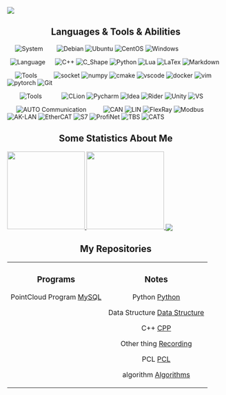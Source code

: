 
![](https://github-widgetbox.vercel.app/api/profile?username=gav1n-cheung&data=followers,repositories,stars,commits)

<h2 align="center">Languages & Tools & Abilities</h2>

&ensp;&ensp;&nbsp;![System](https://img.shields.io/badge/System-FFFFFF?style=for-the-badge&logoColor=black)
&ensp;&ensp;&ensp;&ensp;![Debian](https://img.shields.io/badge/Debian-A81D33?style=flat-square&logo=debian&logoColor=white)
![Ubuntu](https://img.shields.io/badge/Ubuntu-E95420?style=flat-square&logo=ubuntu&logoColor=white)
![CentOS](https://img.shields.io/badge/CentOS-262577?style=flat-square&logo=centos&logoColor=white)
![Windows](https://img.shields.io/badge/Windows-blue?style=flat-square&logo=windows&logoColor=white)

&ensp;![Language](https://img.shields.io/badge/Language-FFFFFF?style=for-the-badge&logoColor=black)
&ensp;&nbsp;&nbsp;&nbsp;![C++](https://img.shields.io/badge/C++-00599C?logo=c%2B%2B&style=flat-square&logoColor=white)
![C_Shape](https://img.shields.io/badge/CSharp-239120?style=flat-square&logo=csharp&logoColor=white)
![Python](https://img.shields.io/badge/Python-3776AB?style=flat-square&logo=python&logoColor=white)
![Lua](https://img.shields.io/badge/Lua-00008B?style=flat-square&logo=lua&logoColor=white)
![LaTex](https://img.shields.io/badge/LaTex-008080?style=flat-square&logo=latex&logoColor=white)
![Markdown](https://img.shields.io/badge/Markdown-02749C?style=flat-square&logo=markdown&logoColor=white)


&emsp;&nbsp;![Tools](https://img.shields.io/badge/Tools-FFFFFF?style=for-the-badge&logoColor=black)
&emsp;&ensp;&ensp;&ensp;![socket](https://img.shields.io/badge/Socket-010101?style=flat-square&logo=socket.io&logoColor=white)
![numpy](https://img.shields.io/badge/Numpy-013243?style=flat-square&logo=numpy&logoColor=white)
![cmake](https://img.shields.io/badge/Cmake-064F8C?style=flat-square&logo=cmake&logoColor=white)
![vscode](https://img.shields.io/badge/VsCode-007ACC?style=flat-square&logo=visualstudiocode&logoColor=white)
![docker](https://img.shields.io/badge/Docker-2496ED?style=flat-square&logo=docker&logoColor=white)
![vim](https://img.shields.io/badge/Vim-019733?style=flat-square&logo=vim&logoColor=white)
![pytorch](https://img.shields.io/badge/Pytorch-EE4C2C?style=flat-square&logo=pytorch&logoColor=white)
![Git](https://img.shields.io/badge/-Git-F05032?style=flat-square&logo=git&logoColor=white)

&emsp;&ensp;&nbsp;&nbsp;![Tools](https://img.shields.io/badge/IDE-FFFFFF?style=for-the-badge&logoColor=black)
&emsp;&ensp;&emsp;&ensp;![CLion](https://img.shields.io/badge/CLion-000000?style=flat-square&logo=clion&logoColor=white)
![Pycharm](https://img.shields.io/badge/PyCharm-000000?style=flat-square&logo=pycharm&logoColor=white)
![Idea](https://img.shields.io/badge/Idea-000000?style=flat-square&logo=intellijidea&logoColor=white)
![Rider](https://img.shields.io/badge/Rider-000000?style=flat-square&logo=rider&logoColor=white)
![Unity](https://img.shields.io/badge/Unity-000000?style=flat-square&logo=unity&logoColor=white)
![VS](https://img.shields.io/badge/VisualStudio-5C2D91?style=flat-square&logo=visualstudio&logoColor=white)

&emsp;&ensp;![AUTO Communication](https://img.shields.io/badge/AUTO-FFFFFF?style=for-the-badge&logoColor=black)
&emsp;&ensp;&ensp;&ensp;![CAN](https://img.shields.io/badge/CAN-0085CA?style=flat-square&logo=acm&logoColor=white)
![LIN](https://img.shields.io/badge/LIN-0085CA?style=flat-square&logo=acm&logoColor=white)
![FlexRay](https://img.shields.io/badge/FlexRay-0085CA?style=flat-square&logo=acm&logoColor=white)
![Modbus](https://img.shields.io/badge/Modbus-0085CA?style=flat-square&logoColor=white)
![AK-LAN](https://img.shields.io/badge/AKLAN-0085CA?style=flat-square&logoColor=white)
![EtherCAT](https://img.shields.io/badge/EtherCAT-E21E29?style=flat-square&logoColor=Red)
![S7](https://img.shields.io/badge/S7-009999?style=flat-square&logo=siemens&logoColor=white)
![ProfiNet](https://img.shields.io/badge/ProfiNet-009999?style=flat-square&logo=siemens&logoColor=white)
![TBS](https://img.shields.io/badge/TBS-009999?style=flat-square&logo=siemens&logoColor=white)
![CATS](https://img.shields.io/badge/CATS-009999?style=flat-square&logo=siemens&logoColor=white)


<h2 align="center">Some Statistics About Me</h2>


<a href="https://github.com/gav1n-cheung">
  <img height="180em" src="https://github-readme-stats.vercel.app/api?username=gav1n-cheung&bg_color=30,e96443,904e95&title_color=fff&text_color=fff&show_icons=true" />
  <img height="180em" src="https://github-readme-stats.vercel.app/api/top-langs/?username=gav1n-cheung&bg_color=30,e96443,904e95&title_color=fff&text_color=fff&layout=compact" />
  <img align="center" src="https://github-readme-stats.vercel.app/api/wakatime?username=gav1n_cheung&bg_color=30,e96443,904e95&title_color=fff&text_color=fff&layout=compact" />
</a>

<h2 align="center">My Repositories</h2>

<table><tr>

<td valign="top">
<div align="center">
  
### Programs
  
PointCloud Program [MySQL](https://github.com/gav1n-cheung/MySQL)
  
</td>
  
<td valign="top">
<div align="center">
  
### Notes
  
Python [Python](https://github.com/gav1n-cheung/Python_Study)

Data Structure [Data Structure](https://github.com/gav1n-cheung/DataStructure)

C++ [CPP](https://github.com/gav1n-cheung/CPP_Study)
  
Other thing [Recording](https://github.com/gav1n-cheung/Recording)

PCL [PCL](https://github.com/gav1n-cheung/PCL_Study)

algorithm [Algorithms](https://github.com/gav1n-cheung/JavaProgram)

</td>
